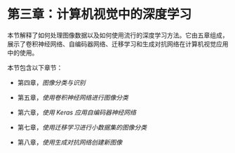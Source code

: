 # 第三章：计算机视觉中的深度学习

本节解释了如何处理图像数据以及如何使用流行的深度学习方法。它由五章组成，展示了卷积神经网络、自编码器网络、迁移学习和生成对抗网络在计算机视觉应用中的使用。

本节包含以下章节：

+   第四章，*图像分类与识别*

+   第五章，*使用卷积神经网络进行图像分类*

+   第六章，*使用 Keras 应用自编码器神经网络*

+   第七章，*使用迁移学习进行小数据集的图像分类*

+   第八章，*使用生成对抗网络创建新图像*
